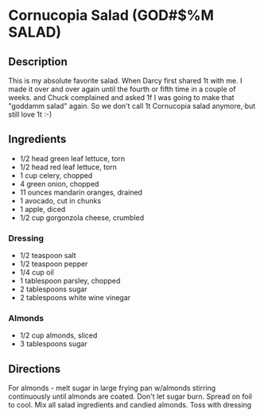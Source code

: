 # Cornucopia Salad (GOD#$%M SALAD)

## Description

This is my absolute favorite salad. When Darcy first shared 1t with me. I made it over and over again until the fourth or fifth time in a couple of weeks. and Chuck complained and asked 1f I was going to make that "goddamm salad" again. So we don't call 1t Cornucopia salad anymore,·but still love 1t :-)

## Ingredients

- 1/2 head green leaf lettuce, torn
- 1/2 head red leaf lettuce, torn
- 1 cup celery, chopped
- 4 green onion, chopped
- 11 ounces mandarin oranges, drained
- 1 avocado, cut in chunks
- 1 apple, diced
- 1/2 cup gorgonzola cheese, crumbled

### Dressing

- 1/2 teaspoon salt
- 1/2 teaspoon pepper
- 1/4 cup oil
- 1 tablespoon parsley, chopped
- 2 tablespoons sugar
- 2 tablespoons white wine vinegar

### Almonds

- 1/2 cup almonds, sliced
- 3 tablespoons sugar

## Directions

For almonds - melt sugar in large frying pan w/almonds stirring continuously until almonds are coated. Don't let sugar burn. Spread on foil to cool.
Mix all salad ingredients and candied almonds. Toss with dressing
